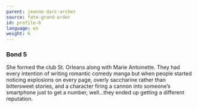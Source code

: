 ```yaml
---
parent: jeanne-darc-archer
source: fate-grand-order
id: profile-6
language: en
weight: 6
---
```


### Bond 5

She formed the club St. Orleans along with Marie Antoinette. They had every intention of writing romantic comedy manga but when people started noticing explosions on every page, overly saccharine rather than bittersweet stories, and a character firing a cannon into someone’s smartphone just to get a number, well…they ended up getting a different reputation.
